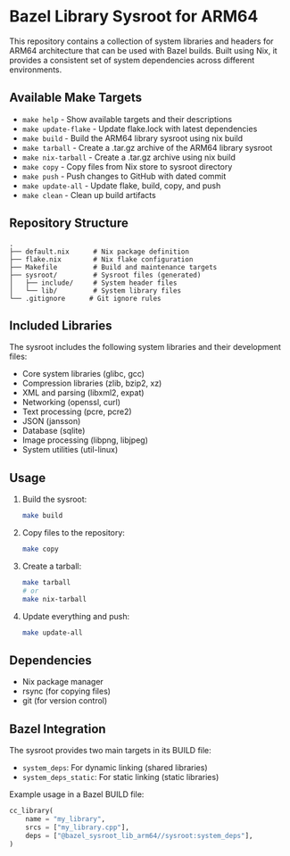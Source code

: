 # Bazel Library Sysroot for ARM64

This repository contains a collection of system libraries and headers for ARM64 architecture that can be used with Bazel builds. Built using Nix, it provides a consistent set of system dependencies across different environments.

## Available Make Targets

- `make help` - Show available targets and their descriptions
- `make update-flake` - Update flake.lock with latest dependencies
- `make build` - Build the ARM64 library sysroot using nix build
- `make tarball` - Create a .tar.gz archive of the ARM64 library sysroot
- `make nix-tarball` - Create a .tar.gz archive using nix build
- `make copy` - Copy files from Nix store to sysroot directory
- `make push` - Push changes to GitHub with dated commit
- `make update-all` - Update flake, build, copy, and push
- `make clean` - Clean up build artifacts

## Repository Structure

```
.
├── default.nix      # Nix package definition
├── flake.nix        # Nix flake configuration
├── Makefile         # Build and maintenance targets
├── sysroot/         # Sysroot files (generated)
│   ├── include/     # System header files
│   └── lib/         # System library files
└── .gitignore      # Git ignore rules
```

## Included Libraries

The sysroot includes the following system libraries and their development files:

- Core system libraries (glibc, gcc)
- Compression libraries (zlib, bzip2, xz)
- XML and parsing (libxml2, expat)
- Networking (openssl, curl)
- Text processing (pcre, pcre2)
- JSON (jansson)
- Database (sqlite)
- Image processing (libpng, libjpeg)
- System utilities (util-linux)

## Usage

1. Build the sysroot:
   ```bash
   make build
   ```

2. Copy files to the repository:
   ```bash
   make copy
   ```

3. Create a tarball:
   ```bash
   make tarball
   # or
   make nix-tarball
   ```

4. Update everything and push:
   ```bash
   make update-all
   ```

## Dependencies

- Nix package manager
- rsync (for copying files)
- git (for version control)

## Bazel Integration

The sysroot provides two main targets in its BUILD file:

- `system_deps`: For dynamic linking (shared libraries)
- `system_deps_static`: For static linking (static libraries)

Example usage in a Bazel BUILD file:
```python
cc_library(
    name = "my_library",
    srcs = ["my_library.cpp"],
    deps = ["@bazel_sysroot_lib_arm64//sysroot:system_deps"],
)
```
